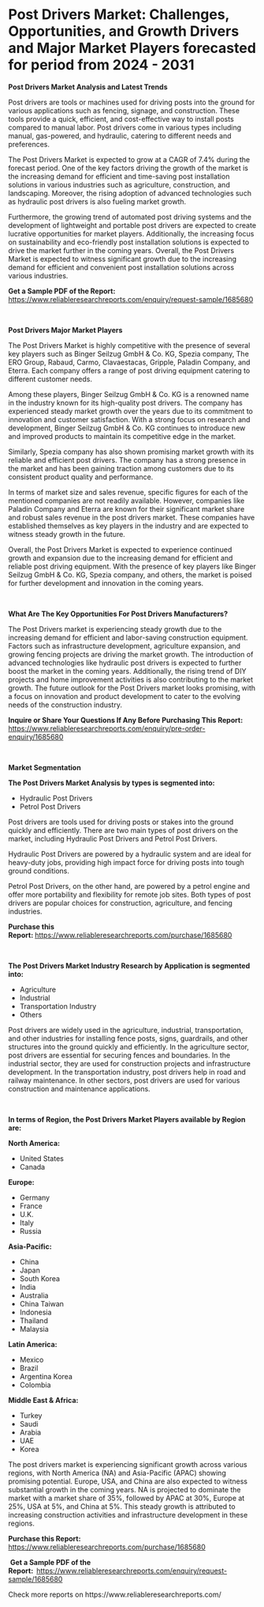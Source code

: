 <p><h1>Post Drivers Market: Challenges, Opportunities, and Growth Drivers and Major Market Players forecasted for period from 2024 - 2031</h1></p><p><strong>Post Drivers Market Analysis and Latest Trends</strong></p>
<p><p>Post drivers are tools or machines used for driving posts into the ground for various applications such as fencing, signage, and construction. These tools provide a quick, efficient, and cost-effective way to install posts compared to manual labor. Post drivers come in various types including manual, gas-powered, and hydraulic, catering to different needs and preferences.</p><p>The Post Drivers Market is expected to grow at a CAGR of 7.4% during the forecast period. One of the key factors driving the growth of the market is the increasing demand for efficient and time-saving post installation solutions in various industries such as agriculture, construction, and landscaping. Moreover, the rising adoption of advanced technologies such as hydraulic post drivers is also fueling market growth.</p><p>Furthermore, the growing trend of automated post driving systems and the development of lightweight and portable post drivers are expected to create lucrative opportunities for market players. Additionally, the increasing focus on sustainability and eco-friendly post installation solutions is expected to drive the market further in the coming years. Overall, the Post Drivers Market is expected to witness significant growth due to the increasing demand for efficient and convenient post installation solutions across various industries.</p></p>
<p><strong>Get a Sample PDF of the Report:&nbsp;</strong> <a href="https://www.reliableresearchreports.com/enquiry/request-sample/1685680">https://www.reliableresearchreports.com/enquiry/request-sample/1685680</a></p>
<p>&nbsp;</p>
<p><strong>Post Drivers Major Market Players</strong></p>
<p><p>The Post Drivers Market is highly competitive with the presence of several key players such as Binger Seilzug GmbH & Co. KG, Spezia company, The ERO Group, Rabaud, Carmo, Clavaestacas, Gripple, Paladin Company, and Eterra. Each company offers a range of post driving equipment catering to different customer needs.</p><p>Among these players, Binger Seilzug GmbH & Co. KG is a renowned name in the industry known for its high-quality post drivers. The company has experienced steady market growth over the years due to its commitment to innovation and customer satisfaction. With a strong focus on research and development, Binger Seilzug GmbH & Co. KG continues to introduce new and improved products to maintain its competitive edge in the market.</p><p>Similarly, Spezia company has also shown promising market growth with its reliable and efficient post drivers. The company has a strong presence in the market and has been gaining traction among customers due to its consistent product quality and performance.</p><p>In terms of market size and sales revenue, specific figures for each of the mentioned companies are not readily available. However, companies like Paladin Company and Eterra are known for their significant market share and robust sales revenue in the post drivers market. These companies have established themselves as key players in the industry and are expected to witness steady growth in the future.</p><p>Overall, the Post Drivers Market is expected to experience continued growth and expansion due to the increasing demand for efficient and reliable post driving equipment. With the presence of key players like Binger Seilzug GmbH & Co. KG, Spezia company, and others, the market is poised for further development and innovation in the coming years.</p></p>
<p>&nbsp;</p>
<p><strong>What Are The Key Opportunities For Post Drivers Manufacturers?</strong></p>
<p><p>The Post Drivers market is experiencing steady growth due to the increasing demand for efficient and labor-saving construction equipment. Factors such as infrastructure development, agriculture expansion, and growing fencing projects are driving the market growth. The introduction of advanced technologies like hydraulic post drivers is expected to further boost the market in the coming years. Additionally, the rising trend of DIY projects and home improvement activities is also contributing to the market growth. The future outlook for the Post Drivers market looks promising, with a focus on innovation and product development to cater to the evolving needs of the construction industry.</p></p>
<p><strong>Inquire or Share Your Questions If Any Before Purchasing This Report:</strong> <a href="https://www.reliableresearchreports.com/enquiry/pre-order-enquiry/1685680">https://www.reliableresearchreports.com/enquiry/pre-order-enquiry/1685680</a></p>
<p>&nbsp;</p>
<p><strong>Market Segmentation</strong></p>
<p><strong>The Post Drivers Market Analysis by types is segmented into:</strong></p>
<p><ul><li>Hydraulic Post Drivers</li><li>Petrol Post Drivers</li></ul></p>
<p><p>Post drivers are tools used for driving posts or stakes into the ground quickly and efficiently. There are two main types of post drivers on the market, including Hydraulic Post Drivers and Petrol Post Drivers. </p><p>Hydraulic Post Drivers are powered by a hydraulic system and are ideal for heavy-duty jobs, providing high impact force for driving posts into tough ground conditions. </p><p>Petrol Post Drivers, on the other hand, are powered by a petrol engine and offer more portability and flexibility for remote job sites. Both types of post drivers are popular choices for construction, agriculture, and fencing industries.</p></p>
<p><strong>Purchase this Report:&nbsp;</strong><a href="https://www.reliableresearchreports.com/purchase/1685680">https://www.reliableresearchreports.com/purchase/1685680</a></p>
<p>&nbsp;</p>
<p><strong>The Post Drivers Market Industry Research by Application is segmented into:</strong></p>
<p><ul><li>Agriculture</li><li>Industrial</li><li>Transportation Industry</li><li>Others</li></ul></p>
<p><p>Post drivers are widely used in the agriculture, industrial, transportation, and other industries for installing fence posts, signs, guardrails, and other structures into the ground quickly and efficiently. In the agriculture sector, post drivers are essential for securing fences and boundaries. In the industrial sector, they are used for construction projects and infrastructure development. In the transportation industry, post drivers help in road and railway maintenance. In other sectors, post drivers are used for various construction and maintenance applications.</p></p>
<p>&nbsp;</p>
<p><strong>In terms of Region, the Post Drivers Market Players available by Region are:</strong></p>
<p>
    <p> <strong> North America: </strong>
        <ul>
            <li>United States</li>
            <li>Canada</li>
        </ul>
        </p> 
    <p> <strong> Europe: </strong>
        <ul>
            <li>Germany</li>
            <li>France</li>
            <li>U.K.</li>
            <li>Italy</li>
            <li>Russia</li>
        </ul>
        </p> 
    <p> <strong> Asia-Pacific: </strong>
        <ul>
            <li>China</li>
            <li>Japan</li>
            <li>South Korea</li>
            <li>India</li>
            <li>Australia</li>
            <li>China Taiwan</li>
            <li>Indonesia</li>
            <li>Thailand</li>
            <li>Malaysia</li>
        </ul>
        </p> 
    <p> <strong> Latin America: </strong>
        <ul>
            <li>Mexico</li>
            <li>Brazil</li>
            <li>Argentina Korea</li>
            <li>Colombia</li>
        </ul>
        </p> 
    <p> <strong> Middle East & Africa: </strong>
        <ul>
            <li>Turkey</li>
            <li>Saudi</li>
            <li>Arabia</li>
            <li>UAE</li>
            <li>Korea</li>
        </ul>
    </p>
    </p>
<p><p>The post drivers market is experiencing significant growth across various regions, with North America (NA) and Asia-Pacific (APAC) showing promising potential. Europe, USA, and China are also expected to witness substantial growth in the coming years. NA is projected to dominate the market with a market share of 35%, followed by APAC at 30%, Europe at 25%, USA at 5%, and China at 5%. This steady growth is attributed to increasing construction activities and infrastructure development in these regions.</p></p>
<p><strong>Purchase this Report: </strong><a href="https://www.reliableresearchreports.com/purchase/1685680">https://www.reliableresearchreports.com/purchase/1685680</a></p>
<p>&nbsp;<strong>Get a Sample PDF of the Report:&nbsp;&nbsp;</strong><a href="https://www.reliableresearchreports.com/enquiry/request-sample/1685680">https://www.reliableresearchreports.com/enquiry/request-sample/1685680</a></p>
<p><strong></strong></p>
<p>Check more reports on https://www.reliableresearchreports.com/</p>